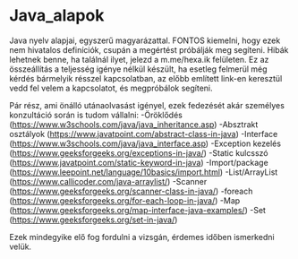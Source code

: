 # Java_alapok
Java nyelv alapjai, egyszerű magyarázattal.
FONTOS kiemelni, hogy ezek nem hivatalos definíciók, csupán a megértést próbálják meg segíteni.
Hibák lehetnek benne, ha találnál ilyet, jelezd a m.me/hexa.ik felületen.
Ez az összeállítás a teljesség igénye nélkül készült, ha esetleg felmerül még kérdés bármelyik résszel kapcsolatban, az előbb említett link-en keresztül vedd fel velem a kapcsolatot, és megpróbálok segíteni.

Pár rész, ami önálló utánaolvasást igényel, ezek fedezését akár személyes konzultáció során is tudom vállalni:
-Öröklődés (https://www.w3schools.com/java/java_inheritance.asp)
-Absztrakt osztályok (https://www.javatpoint.com/abstract-class-in-java)
-Interface (https://www.w3schools.com/java/java_interface.asp)
-Exception kezelés (https://www.geeksforgeeks.org/exceptions-in-java/)
-Static kulcsszó (https://www.javatpoint.com/static-keyword-in-java)
-Import/package (https://www.leepoint.net/language/10basics/import.html)
-List/ArrayList (https://www.callicoder.com/java-arraylist/)
-Scanner (https://www.geeksforgeeks.org/scanner-class-in-java/)
-foreach (https://www.geeksforgeeks.org/for-each-loop-in-java/)
-Map (https://www.geeksforgeeks.org/map-interface-java-examples/)
-Set (https://www.geeksforgeeks.org/set-in-java/)

Ezek mindegyike elő fog fordulni a vizsgán, érdemes időben ismerkedni velük.
